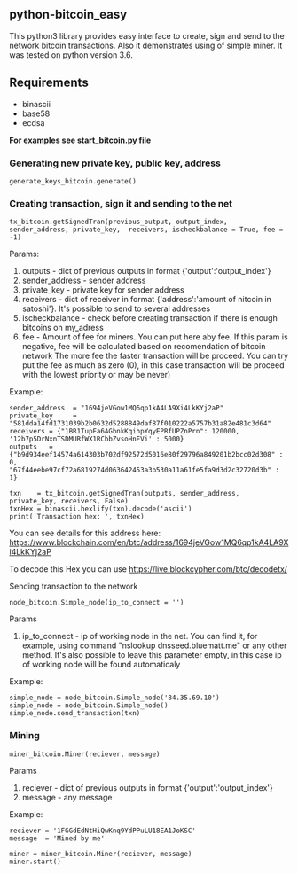 ## python-bitcoin_easy

This python3 library provides easy interface to create, sign and send to the network bitcoin transactions. Also it demonstrates using of simple miner. It was tested on python version 3.6. 

## Requirements
* binascii
* base58
* ecdsa


**For examples see start_bitcoin.py  file**


### Generating new private key, public key, address

    generate_keys_bitcoin.generate()

### Creating transaction, sign it and sending to the net

    tx_bitcoin.getSignedTran(previous_output, output_index, sender_address, private_key,  receivers, ischeckbalance = True, fee = -1)
    
Params:
1. outputs         - dict of previous outputs in format {'output':'output_index'}
2. sender_address  - sender address 
3. private_key     - private key for sender address
4. receivers       - dict of receiver in format {'address':'amount of nitcoin in satoshi'}. It's possible to send to several addresses
5. ischeckbalance  - check before creating transaction if there is enough bitcoins on my_adress
6. fee             - Amount of fee for miners. You can put here aby fee. If this param is negative, fee will be calculated based on recomendation of bitcoin network
                         The more fee the faster transaction will be proceed. You can try put the fee as much as zero (0), in this case transaction will be proceed with the lowest priority or may be never)


Example:

    sender_address  = "1694jeVGow1MQ6qp1kA4LA9Xi4LkKYj2aP"
    private_key     = "581dda14fd1731039b2b0632d5288849daf87f010222a5757b31a82e481c3d64"
    receivers = {"1BR1TupFa6AGbnkKqihpYqyEPRfUPZnPrn": 120000, '12b7p5DrNxnTSDMURfWX1RCbbZvsoHnEVi' : 5000}
    outputs   = {"b9d934eef14574a614303b702df92572d5016e80f29796a849201b2bcc02d308" : 0,   "67f44eebe97cf72a6819274d063642453a3b530a11a61fe5fa9d3d2c32720d3b" : 1}

    txn    = tx_bitcoin.getSignedTran(outputs, sender_address, private_key, receivers, False)
    txnHex = binascii.hexlify(txn).decode('ascii')
    print('Transaction hex: ', txnHex)

You can see details for this address here: https://www.blockchain.com/en/btc/address/1694jeVGow1MQ6qp1kA4LA9Xi4LkKYj2aP

To decode this Hex you can use https://live.blockcypher.com/btc/decodetx/

Sending transaction to the network

    node_bitcoin.Simple_node(ip_to_connect = '')

Params
1. ip_to_connect - ip of working node in the net. You can find it, for example, using command "nslookup dnsseed.bluematt.me" or any other method. It's also possible to leave this parameter empty, in this case ip of working node  will be found automaticaly

Example:

    simple_node = node_bitcoin.Simple_node('84.35.69.10')
    simple_node = node_bitcoin.Simple_node()
    simple_node.send_transaction(txn)



###  Mining

    miner_bitcoin.Miner(reciever, message)

Params 
1. reciever     - dict of previous outputs in format {'output':'output_index'}
2. message      - any message

 Example:

    reciever = '1FGGdEdNtHiQwKnq9YdPPuLU18EA1JoKSC'
    message  = 'Mined by me'
    
    miner = miner_bitcoin.Miner(reciever, message)
    miner.start()


